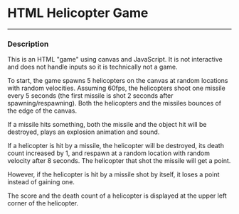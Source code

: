 # HTML Helicopter Game
----------------------------------------------------------------
### Description

This is an HTML "game" using canvas and JavaScript. It is not interactive and does not handle inputs so it is technically not a game. 

To start, the game spawns 5 helicopters on the canvas at random locations with random velocities. Assuming 60fps, the helicopters shoot one missile every 5 seconds (the first missile is shot 2 seconds after spawning/respawning). Both the helicopters and the missiles bounces of the edge of the canvas. 

If a missile hits something, both the missile and the object hit will be destroyed, plays an explosion animation and sound. 

If a helicopter is hit by a missile, the helicopter will be destroyed, its death count increased by 1, and respawn at a random location with random velocity after 8 seconds. The helicopter that shot the missile will get a point. 

However, if the helicopter is hit by a missile shot by itself, it loses a point instead of gaining one. 

The score and the death count of a helicopter is displayed at the upper left corner of the helicopter.